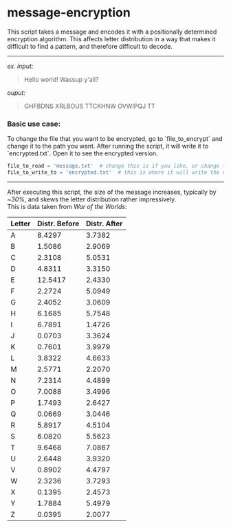 # message-encryption
 This script takes a message and encodes it with a positionally determined encryption algorithm. This affects letter distribution in a way that makes it difficult to find a pattern, and therefore difficult to decode.
 
 ***

*ex. input:*
> Hello world! Wassup y'all?

*ouput:*
> GHFBDNS XRLBOUS TTCKHNW OVWIPQJ TT

<h3>Basic use case:</h3>
 <p>To change the file that you want to be encrypted, go to `file_to_encrypt` and change it to the path you want. 
After running the script, it will write it to `encrypted.txt`. Open it to see the encrypted version.</p>

 ```python
 file_to_read = 'message.txt'  # change this is if you like, or change the contents of message.txt
 file_to_write_to = 'encrypted.txt'  # this is where it will write the encrypted version to.
 ```
 
 ***
 
<p>After executing this script, the size of the message increases, typically by ~<i>30%</i>, and skews the letter distribution rather impressively.<br>This is data taken from <i>War of the Worlds</i>:</p>

| Letter | Distr. Before | Distr. After |
| ------ | ------------ | ---------- |
| A | 8.4297 | 3.7382 |
| B | 1.5086 | 2.9069 |
| C | 2.3108 | 5.0531 |
| D | 4.8311 | 3.3150 |
| E | 12.5417 | 2.4330 |
| F | 2.2724 | 5.0949 |
| G | 2.4052 | 3.0609 |
| H | 6.1685 | 5.7548 |
| I | 6.7891 | 1.4726 |
| J | 0.0703 | 3.3624 |
| K | 0.7601 | 3.9979 |
| L | 3.8322 | 4.6633 |
| M | 2.5771 | 2.2070 |
| N | 7.2314 | 4.4899 |
| O | 7.0088 | 3.4996 |
| P | 1.7493 | 2.6427 |
| Q | 0.0669 | 3.0446 |
| R | 5.8917 | 4.5104 |
| S | 6.0820 | 5.5623 |
| T | 9.6468 | 7.0867 |
| U | 2.6448 | 3.9320 |
| V | 0.8902 | 4.4797 |
| W | 2.3236 | 3.7293 |
| X | 0.1395 | 2.4573 |
| Y | 1.7884 | 5.4979 |
| Z | 0.0395 | 2.0077 |
